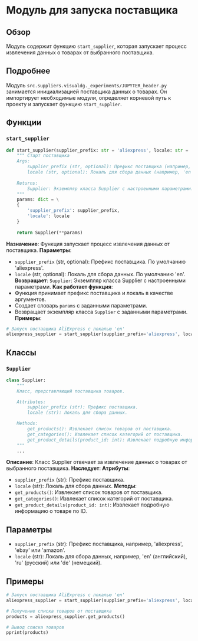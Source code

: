 # Модуль для запуска поставщика

## Обзор

Модуль содержит функцию `start_supplier`, которая запускает процесс извлечения данных о товарах от выбранного поставщика. 

## Подробнее

Модуль `src.suppliers.visualdg._experiments/JUPYTER_header.py`  занимается инициализацией поставщика данных о товарах. 
Он импортирует необходимые модули, определяет корневой путь к проекту и запускает функцию `start_supplier`. 

## Функции

### `start_supplier`

```python
def start_supplier(supplier_prefix: str = 'aliexpress', locale: str = 'en' ):
    """ Старт поставщика 
    Args:
        supplier_prefix (str, optional): Префикс поставщика (например, 'aliexpress'). По умолчанию 'aliexpress'.
        locale (str, optional): Локаль для сбора данных (например, 'en'). По умолчанию 'en'.
        
    Returns:
        Supplier: Экземпляр класса Supplier с настроенными параметрами.
    """
    params: dict = \
    {
        'supplier_prefix': supplier_prefix,
        'locale': locale
    }
    
    return Supplier(**params)
```

**Назначение**: Функция запускает процесс извлечения данных от поставщика.
**Параметры**:
- `supplier_prefix` (str, optional): Префикс поставщика. По умолчанию 'aliexpress'.
- `locale` (str, optional): Локаль для сбора данных. По умолчанию 'en'.
**Возвращает**: `Supplier`: Экземпляр класса Supplier с настроенными параметрами.
**Как работает функция**:
- Функция принимает префикс поставщика и локаль в качестве аргументов.
- Создает словарь `params` с заданными параметрами.
- Возвращает экземпляр класса `Supplier` с заданными параметрами.
**Примеры**:
```python
# Запуск поставщика AliExpress с локалью 'en'
aliexpress_supplier = start_supplier(supplier_prefix='aliexpress', locale='en') 
```

## Классы

### `Supplier`

```python
class Supplier:
    """
    Класс, представляющий поставщика товаров.

    Attributes:
        supplier_prefix (str): Префикс поставщика.
        locale (str): Локаль для сбора данных.

    Methods:
        get_products(): Извлекает список товаров от поставщика.
        get_categories(): Извлекает список категорий от поставщика.
        get_product_details(product_id: int): Извлекает подробную информацию о товаре по ID.
    """
    ...
```
**Описание**: Класс Supplier отвечает за извлечение данных о товарах от выбранного поставщика.
**Наследует**:
**Атрибуты**:
- `supplier_prefix` (str): Префикс поставщика.
- `locale` (str): Локаль для сбора данных.
**Методы**:
- `get_products()`: Извлекает список товаров от поставщика.
- `get_categories()`: Извлекает список категорий от поставщика.
- `get_product_details(product_id: int)`: Извлекает подробную информацию о товаре по ID.


## Параметры

- `supplier_prefix` (str): Префикс поставщика, например, 'aliexpress', 'ebay' или 'amazon'.
- `locale` (str): Локаль для сбора данных, например, 'en' (английский), 'ru' (русский) или 'de' (немецкий).

## Примеры

```python
# Запуск поставщика AliExpress с локалью 'en'
aliexpress_supplier = start_supplier(supplier_prefix='aliexpress', locale='en') 

# Получение списка товаров от поставщика
products = aliexpress_supplier.get_products()

# Вывод списка товаров
pprint(products)
